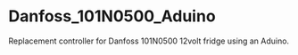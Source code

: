 # Danfoss_101N0500_Aduino
Replacement controller for Danfoss 101N0500 12volt fridge using an Aduino.
